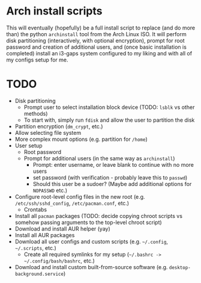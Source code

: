 # Arch install scripts

This will eventually (hopefully) be a full install script to replace (and do
more than) the python `archinstall` tool from the Arch Linux ISO. It will
perform disk partitioning (interactively, with optional encryption), prompt for
root password and creation of additional users, and (once basic installation is
completed) install an i3-gaps system configured to my liking and with all of my
configs setup for me.

# TODO

* Disk partitioning
  * Prompt user to select installation block device (TODO: `lsblk` vs other
  methods)
  * To start with, simply run `fdisk` and allow the user to partition the disk
* Partition encryption (`dm_crypt`, etc.)
* Allow selecting file system
* More complex mount options (e.g. partition for `/home`)
* User setup
  * Root password
  * Prompt for additional users (in the same way as `archinstall`)
    * Prompt: enter username, or leave blank to continue with no more users
    * set password (with verification - probably leave this to `passwd`)
    * Should this user be a sudoer? (Maybe add additional options for `NOPASSWD`
    etc.)
* Configure root-level config files in the new root (e.g.
`/etc/ssh/sshd_config`, `/etc/pacman.conf`, etc.)
  * Crontabs
* Install all `pacman` packages (TODO: decide copying chroot scripts vs somehow
passing arguments to the top-level chroot script)
* Download and install AUR helper (yay)
* Install all AUR packages
* Download all user configs and custom scripts (e.g. `~/.config`, `~/.scripts`,
etc.)
  * Create all required symlinks for my setup (`~/.bashrc ->
  ~/.config/bash/bashrc`, etc.)
* Download and install custom built-from-source software (e.g.
`desktop-background.service`)
